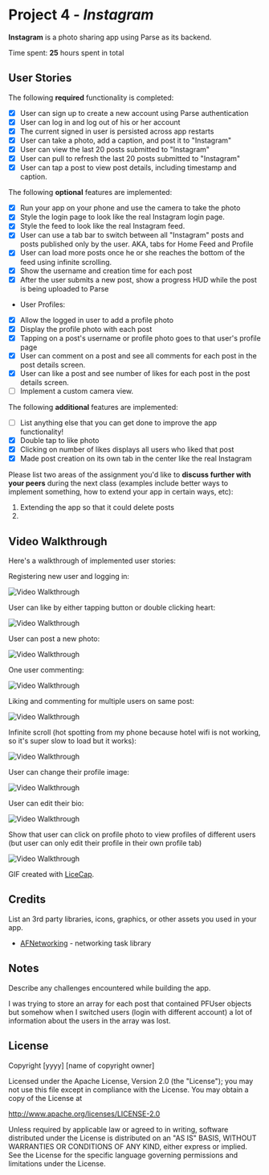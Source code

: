 # Project 4 - *Instagram*

**Instagram** is a photo sharing app using Parse as its backend.

Time spent: **25** hours spent in total

## User Stories

The following **required** functionality is completed:

- [x] User can sign up to create a new account using Parse authentication
- [x] User can log in and log out of his or her account
- [x] The current signed in user is persisted across app restarts
- [x] User can take a photo, add a caption, and post it to "Instagram"
- [x] User can view the last 20 posts submitted to "Instagram"
- [x] User can pull to refresh the last 20 posts submitted to "Instagram"
- [x] User can tap a post to view post details, including timestamp and caption.

The following **optional** features are implemented:

- [x] Run your app on your phone and use the camera to take the photo
- [x] Style the login page to look like the real Instagram login page.
- [x] Style the feed to look like the real Instagram feed.
- [x] User can use a tab bar to switch between all "Instagram" posts and posts published only by the user. AKA, tabs for Home Feed and Profile
- [x] User can load more posts once he or she reaches the bottom of the feed using infinite scrolling.
- [x] Show the username and creation time for each post
- [x] After the user submits a new post, show a progress HUD while the post is being uploaded to Parse
- User Profiles:
- [x] Allow the logged in user to add a profile photo
- [x] Display the profile photo with each post
- [x] Tapping on a post's username or profile photo goes to that user's profile page
- [x] User can comment on a post and see all comments for each post in the post details screen.
- [x] User can like a post and see number of likes for each post in the post details screen.
- [ ] Implement a custom camera view.

The following **additional** features are implemented:

- [ ] List anything else that you can get done to improve the app functionality!
- [x] Double tap to like photo
- [x] Clicking on number of likes displays all users who liked that post
- [x] Made post creation on its own tab in the center like the real Instagram

Please list two areas of the assignment you'd like to **discuss further with your peers** during the next class (examples include better ways to implement something, how to extend your app in certain ways, etc):

1. Extending the app so that it could delete posts
2. 

## Video Walkthrough

Here's a walkthrough of implemented user stories:

Registering new user and logging in:

<img src='https://recordit.co/6kFCANxHv2.gif' title='Video Walkthrough' width='' alt='Video Walkthrough' />

User can like by either tapping button or double clicking heart:

<img src='https://recordit.co/e20cJjkXw9.gif' title='Video Walkthrough' width='' alt='Video Walkthrough' />

User can post a new photo:

<img src='https://recordit.co/JHwoKo6E67.gif' title='Video Walkthrough' width='' alt='Video Walkthrough' />

One user commenting:

<img src='https://recordit.co/BiiYhyFHc0.gif' title='Video Walkthrough' width='' alt='Video Walkthrough' />

Liking and commenting for multiple users on same post:

<img src='https://recordit.co/jMGjlelqFk.gif' title='Video Walkthrough' width='' alt='Video Walkthrough' />

Infinite scroll (hot spotting from my phone because hotel wifi is not working, so it's super slow to load but it works):

<img src='https://recordit.co/8S93X1WeHo.gif' title='Video Walkthrough' width='' alt='Video Walkthrough' />

User can change their profile image:

<img src='http://recordit.co/FQKbX4DWbZ.gif' title='Video Walkthrough' width='' alt='Video Walkthrough' />

User can edit their bio:

<img src='https://recordit.co/XosOyJ8xl2.gif' title='Video Walkthrough' width='' alt='Video Walkthrough' />

Show that user can click on profile photo to view profiles of different users (but user can only edit their profile in their own profile tab)

<img src='https://recordit.co/aOEyCHw3mc.gif' title='Video Walkthrough' width='' alt='Video Walkthrough' />

GIF created with [LiceCap](http://www.cockos.com/licecap/).

## Credits

List an 3rd party libraries, icons, graphics, or other assets you used in your app.

- [AFNetworking](https://github.com/AFNetworking/AFNetworking) - networking task library


## Notes

Describe any challenges encountered while building the app.

I was trying to store an array for each post that contained PFUser objects but somehow when I switched users (login with different account) a lot of information about the users in the array was lost.

## License

Copyright [yyyy] [name of copyright owner]

Licensed under the Apache License, Version 2.0 (the "License");
you may not use this file except in compliance with the License.
You may obtain a copy of the License at

http://www.apache.org/licenses/LICENSE-2.0

Unless required by applicable law or agreed to in writing, software
distributed under the License is distributed on an "AS IS" BASIS,
WITHOUT WARRANTIES OR CONDITIONS OF ANY KIND, either express or implied.
See the License for the specific language governing permissions and
limitations under the License.
